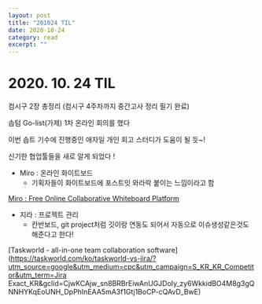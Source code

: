 ```yaml
---
layout: post
title: "201024 TIL" 
date: 2020-10-24
category: read 
excerpt: ""
---
```


# 2020. 10. 24 TIL

컴시구 2장 총정리 (컴시구 4주차까지 중간고사 정리 필기 완료)

솝텀 Go-list(가제) 1차 온라인 회의를 했다

이번 솝트 기수에 진행중인 애자일 개인 회고 스터디가 도움이 될 듯~!



신기한 협업툴들을 새로 알게 되었다 !

- Miro : 온라인 화이트보드
  - 기획자들이 화이트보드에 포스트잇 와라락 붙이는 느낌이라고 함

[Miro : Free Online Collaborative Whiteboard Platform](https://miro.com/)

- 지라 : 프로젝트 관리
  - 칸반보드, git project처럼 깃이랑 연동도 되어서 자동으로 이슈생성같은것도 해준다고 한다!

[Taskworld - all-in-one team collaboration software](https://taskworld.com/ko/taskworld-vs-jira/?utm_source=google&utm_medium=cpc&utm_campaign=S_KR_KR_Competitor&utm_term=Jira Exact_KR&gclid=CjwKCAjw_sn8BRBrEiwAnUGJDoIy_zy6WkkidBO4M8g3gQNNHYKqEoUNH_DpPhInEAA5mA3f1Gtj1BoCP-cQAvD_BwE)

